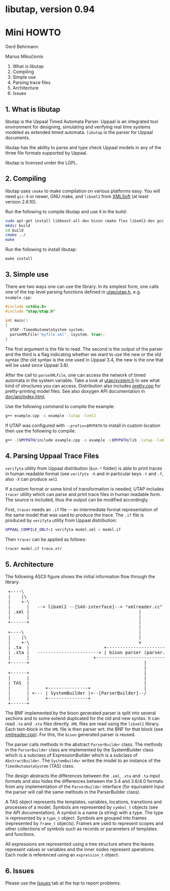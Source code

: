 # libutap, version 0.94

# Mini HOWTO
Gerd Behrmann

Marius Mikučionis

1. What is libutap
2. Compiling
3. Simple use
4. Parsing trace files
5. Architecture
6. Issues

## 1. What is libutap

libutap is the Uppaal Timed Automata Parser. Uppaal is an integrated
tool environment for designing, simulating and verifying real time
systems modeled as extended timed automata. `libutap` is the parser for
Uppaal documents.

libutap has the ability to parse and type check Uppaal models in any
of the three file formats supported by Uppaal.

libutap is licensed under the LGPL.

## 2. Compiling

libutap uses `cmake` to make compilation on various
platforms easy. You will need `gcc-9` or newer, GNU make,
and `libxml2` from [XMLSoft](https://www.xmlsoft.org) (at least version 2.6.10).

Run the following to compile libutap and use it in the build:

```sh
sudo apt-get install libboost-all-dev bison cmake flex libxml2-dev gcc
mkdir build
cd build
cmake ../
make
```

Run the following to install libutap:
```
make install
```

## 3. Simple use

There are two ways one can use the library. In its simplest form, one
calls one of the top level parsing functions defined in [utap/utap.h](src/utap/utap.h),
e.g. `example.cpp`:

```cpp
#include <stdio.h>
#include "utap/utap.h"

int main()
{
  UTAP::TimedAutomataSystem system;
  parseXMLFile("myfile.xml", &system, true);
}
```

The first argument is the file to read. The second is the output of
the parser and the third is a flag indicating whether we want to use
the new or the old syntax (the old syntax is the one used in Uppaal
3.4, the new is the one that will be used since Uppaal 3.6).

After the call to `parseXMLFile`, one can access the network of timed
automata in the system variable. Take a look at [utap/system.h](src/utap/system.h) to see
what kind of structures you can access.
Distribution also includes [pretty.cpp](src/pretty.cpp) for pretty-printing model files.
See also doxygen API documentation in [doc/api/index.html](doc/api/index.html).

Use the following command to compile the example:

```sh
g++ example.cpp -o example -lutap -lxml2
```

If UTAP was configured with `--prefix=$MYPATH` to install in custom location
then use the following to compile:

```sh
g++ -I$MYPATH/include example.cpp -o example -L$MYPATH/lib -lutap -lxml2
```

## 4. Parsing Uppaal Trace Files

`verifyta` utility from Uppaal distribution (`bin-*` folder) is able to print traces in human readable format (see `verifyta -h` and in particular keys `-t` and `-f`, also `-X` can produce `xml`).

If a custom format or some kind of transformation is needed, UTAP includes `tracer` utility which can parse and print trace files in human readable form. The source is included, thus the output can be modified accordingly.

First, `tracer` needs an `.if` file -- an intermediate format representation of the same model that was used to produce the trace. The `.if` file is produced by `verifyta` utility from Uppaal distribution:
```sh
UPPAAL_COMPILE_ONLY=1 verifyta model.xml > model.if
```
Then `tracer` can be applied as follows:
```sh
tracer model.if trace.xtr
```

## 5. Architecture

The following ASCII figure shows the initial information flow through
the library.

<pre>
 +----\
 |    |\
 |    +-\
 |      |   --> libxml2 --[SAX-interface]--> "xmlreader.cc"
 | .xml |                                         |
 |      |                                         |
 +------+                                         |
                                                  |
 +----\                                           |
 |    |\                                          |
 |    +-\                                         v
 | .ta  |                            +--------------------------+
 | .xta |   -----------------------> | bison parser (parser.yy) |
 |      |	                     +--------------------------+
 +------+                                           |
                                                    |
 +------+                                           |
 |      |                                           |
 | TAS  |                                           |
 |      |      +---------------+                    |
 |      | <--- | SystemBuilder |<--[ParserBuilder]--/
 |      |      +---------------+
 +------+
</pre>

The BNF implemented by the bison generated parser is split into
several sections and to some extend duplicated for the old and new
syntax. It can read `.ta` and `.xta` files directly. `XML` files are read
using the `libxml2` library. Each text-block in the `XML` file is then
parser wrt. the BNF for that block (see [xmlreader.cpp](src/xmlreader.cpp)). For this, the
`bison` generated parser is reused.

The parser calls methods in the abstract `ParserBuilder` class. The
methods in the `ParserBuilder` class are implemented by the
SystemBuilder class which is a subclass of ExpressionBuilder which is
a subclass of `AbstractBuilder`. The `SystemBuilder` writes the model to
an instance of the `TimedAutomataSystem` (TAS) class.

The design abstracts the differences between the `.xml`, `.xta` and `.ta`
input formats and also hides the differences between the 3.4 and
3.6/4.0 formats from any implementation of the `ParserBuilder` interface
(for equivalent input the parser will call the same methods in the
ParserBuilder class).

A TAS object represents the templates, variables, locations,
transitions and processes of a model. Symbols are represented by
`symbol_t` objects (see the API documentation). A symbol is a name (a
string) with a type. The type is represented by a `type_t`
object. Symbols are grouped into frames (represented by `frame_t`
objects). Frames are used to represent scopes and other collections of
symbols such as records or parameters of templates and functions.

All expressions are represented using a tree structure where the
leaves represent values or variables and the inner nodes represent
operations. Each node is referenced using an `expression_t` object.

## 6. Issues

Please use the [Issues](https://github.com/UPPAALModelChecker/utap/issues) tab at the top to report problems.
